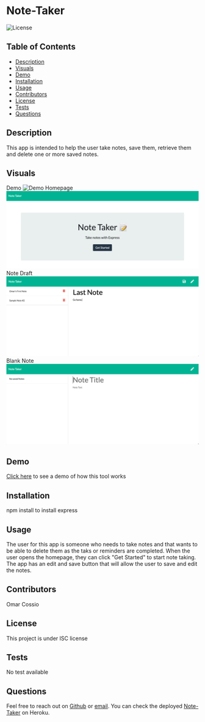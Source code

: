 # Note-Taker 

![License](https://img.shields.io/badge/license-ISC-green)

## Table of Contents
* [Description](#description)
* [Visuals](#visuals)
* [Demo](#demo)
* [Installation](#installation)
* [Usage](#usage)
* [Contributors](#contributors)
* [License](#license)
* [Tests](#tests)
* [Questions](#questions)

## Description
This app is intended to help the user take notes, save them, retrieve them and delete one or more saved notes. 

## Visuals
Demo
![Demo](public/assets/images/noteTakingDemo.gif)
Homepage
![Homepage](public/assets/images/homepage.png)
Note Draft
![Note Drafting](public/assets/images/draftNote.png)
Blank Note
![Blank Note](public/assets/images/listNote.png)

## Demo
[Click here](https://drive.google.com/file/d/1oMx5Yt_DCFxAMLMh1-LkO5jMN7HJcD7l/view) to see a demo of how this tool works

## Installation 
npm install to install express 

## Usage 
The user for this app is someone who needs to take notes and that wants to be able to delete them as the taks or reminders are completed. When the user opens the homepage, they can click "Get Started" to start note taking. The app has an edit and save button that will allow the user to save and edit the notes. 

## Contributors
Omar Cossio

## License
This project is under ISC license

## Tests
No test available

## Questions
Feel free to reach out on [Github](https://github.com/omarcossio/note-taker) or [email](mailto:omar119mce@gmail.com). You can check the deployed [Note-Taker](https://nameless-hamlet-35007.herokuapp.com/) on Heroku.